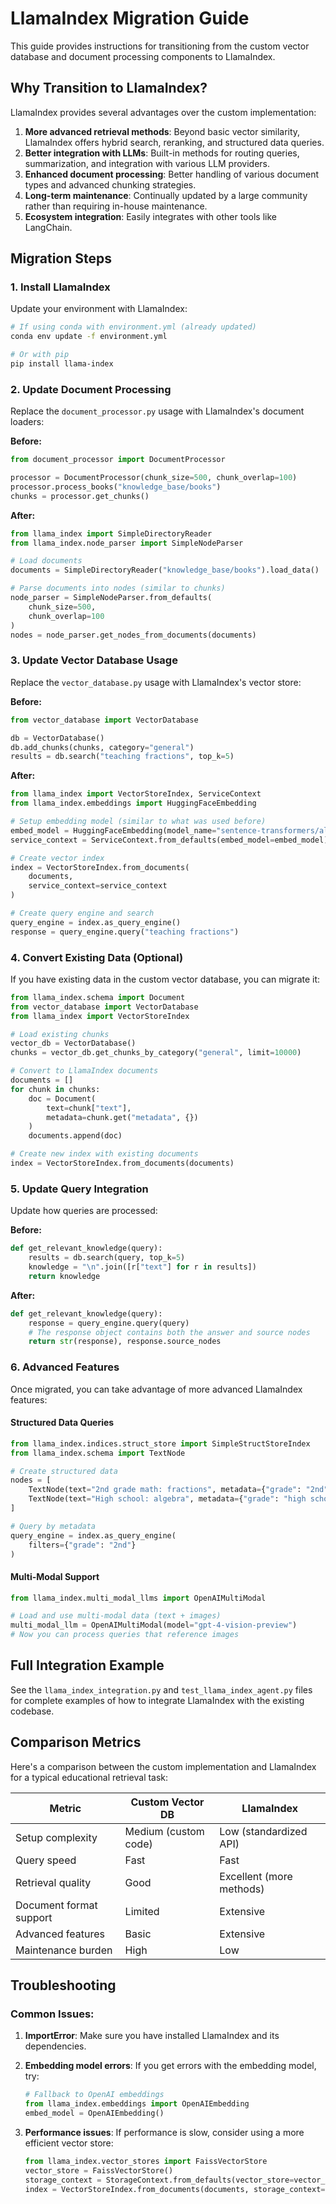 # LlamaIndex Migration Guide

This guide provides instructions for transitioning from the custom vector database and document processing components to LlamaIndex.

## Why Transition to LlamaIndex?

LlamaIndex provides several advantages over the custom implementation:

1. **More advanced retrieval methods**: Beyond basic vector similarity, LlamaIndex offers hybrid search, reranking, and structured data queries.
2. **Better integration with LLMs**: Built-in methods for routing queries, summarization, and integration with various LLM providers.
3. **Enhanced document processing**: Better handling of various document types and advanced chunking strategies.
4. **Long-term maintenance**: Continually updated by a large community rather than requiring in-house maintenance.
5. **Ecosystem integration**: Easily integrates with other tools like LangChain.

## Migration Steps

### 1. Install LlamaIndex

Update your environment with LlamaIndex:

```bash
# If using conda with environment.yml (already updated)
conda env update -f environment.yml

# Or with pip
pip install llama-index
```

### 2. Update Document Processing

Replace the `document_processor.py` usage with LlamaIndex's document loaders:

**Before:**
```python
from document_processor import DocumentProcessor

processor = DocumentProcessor(chunk_size=500, chunk_overlap=100)
processor.process_books("knowledge_base/books")
chunks = processor.get_chunks()
```

**After:**
```python
from llama_index import SimpleDirectoryReader
from llama_index.node_parser import SimpleNodeParser

# Load documents
documents = SimpleDirectoryReader("knowledge_base/books").load_data()

# Parse documents into nodes (similar to chunks)
node_parser = SimpleNodeParser.from_defaults(
    chunk_size=500, 
    chunk_overlap=100
)
nodes = node_parser.get_nodes_from_documents(documents)
```

### 3. Update Vector Database Usage

Replace the `vector_database.py` usage with LlamaIndex's vector store:

**Before:**
```python
from vector_database import VectorDatabase

db = VectorDatabase()
db.add_chunks(chunks, category="general")
results = db.search("teaching fractions", top_k=5)
```

**After:**
```python
from llama_index import VectorStoreIndex, ServiceContext
from llama_index.embeddings import HuggingFaceEmbedding

# Setup embedding model (similar to what was used before)
embed_model = HuggingFaceEmbedding(model_name="sentence-transformers/all-MiniLM-L6-v2")
service_context = ServiceContext.from_defaults(embed_model=embed_model)

# Create vector index
index = VectorStoreIndex.from_documents(
    documents, 
    service_context=service_context
)

# Create query engine and search
query_engine = index.as_query_engine()
response = query_engine.query("teaching fractions")
```

### 4. Convert Existing Data (Optional)

If you have existing data in the custom vector database, you can migrate it:

```python
from llama_index.schema import Document
from vector_database import VectorDatabase
from llama_index import VectorStoreIndex

# Load existing chunks
vector_db = VectorDatabase()
chunks = vector_db.get_chunks_by_category("general", limit=10000)

# Convert to LlamaIndex documents
documents = []
for chunk in chunks:
    doc = Document(
        text=chunk["text"],
        metadata=chunk.get("metadata", {})
    )
    documents.append(doc)

# Create new index with existing documents
index = VectorStoreIndex.from_documents(documents)
```

### 5. Update Query Integration

Update how queries are processed:

**Before:**
```python
def get_relevant_knowledge(query):
    results = db.search(query, top_k=5)
    knowledge = "\n".join([r["text"] for r in results])
    return knowledge
```

**After:**
```python
def get_relevant_knowledge(query):
    response = query_engine.query(query)
    # The response object contains both the answer and source nodes
    return str(response), response.source_nodes
```

### 6. Advanced Features

Once migrated, you can take advantage of more advanced LlamaIndex features:

#### Structured Data Queries

```python
from llama_index.indices.struct_store import SimpleStructStoreIndex
from llama_index.schema import TextNode

# Create structured data
nodes = [
    TextNode(text="2nd grade math: fractions", metadata={"grade": "2nd", "subject": "math"}),
    TextNode(text="High school: algebra", metadata={"grade": "high school", "subject": "math"})
]

# Query by metadata
query_engine = index.as_query_engine(
    filters={"grade": "2nd"}
)
```

#### Multi-Modal Support

```python
from llama_index.multi_modal_llms import OpenAIMultiModal

# Load and use multi-modal data (text + images)
multi_modal_llm = OpenAIMultiModal(model="gpt-4-vision-preview")
# Now you can process queries that reference images
```

## Full Integration Example

See the `llama_index_integration.py` and `test_llama_index_agent.py` files for complete examples of how to integrate LlamaIndex with the existing codebase.

## Comparison Metrics

Here's a comparison between the custom implementation and LlamaIndex for a typical educational retrieval task:

| Metric | Custom Vector DB | LlamaIndex |
|--------|-----------------|------------|
| Setup complexity | Medium (custom code) | Low (standardized API) |
| Query speed | Fast | Fast |
| Retrieval quality | Good | Excellent (more methods) |
| Document format support | Limited | Extensive |
| Advanced features | Basic | Extensive |
| Maintenance burden | High | Low |

## Troubleshooting

### Common Issues:

1. **ImportError**: Make sure you have installed LlamaIndex and its dependencies.

2. **Embedding model errors**: If you get errors with the embedding model, try:
   ```python
   # Fallback to OpenAI embeddings
   from llama_index.embeddings import OpenAIEmbedding
   embed_model = OpenAIEmbedding()
   ```

3. **Performance issues**: If performance is slow, consider using a more efficient vector store:
   ```python
   from llama_index.vector_stores import FaissVectorStore
   vector_store = FaissVectorStore()
   storage_context = StorageContext.from_defaults(vector_store=vector_store)
   index = VectorStoreIndex.from_documents(documents, storage_context=storage_context)
   ``` 